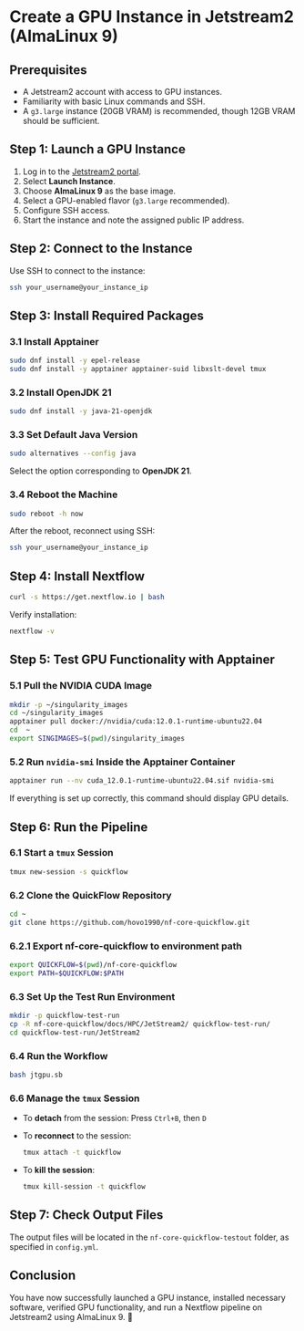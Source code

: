 # Create a GPU Instance in Jetstream2 (AlmaLinux 9)

## Prerequisites

- A Jetstream2 account with access to GPU instances.
- Familiarity with basic Linux commands and SSH.
- A `g3.large` instance (20GB VRAM) is recommended, though 12GB VRAM should be sufficient.

## Step 1: Launch a GPU Instance

1. Log in to the [Jetstream2 portal](https://use.jetstream-cloud.org/).
2. Select **Launch Instance**.
3. Choose **AlmaLinux 9** as the base image.
4. Select a GPU-enabled flavor (`g3.large` recommended).
5. Configure SSH access.
6. Start the instance and note the assigned public IP address.

## Step 2: Connect to the Instance

Use SSH to connect to the instance:

```bash
ssh your_username@your_instance_ip
```

## Step 3: Install Required Packages

### 3.1 Install Apptainer

```bash
sudo dnf install -y epel-release
sudo dnf install -y apptainer apptainer-suid libxslt-devel tmux
```

### 3.2 Install OpenJDK 21

```bash
sudo dnf install -y java-21-openjdk
```

### 3.3 Set Default Java Version

```bash
sudo alternatives --config java
```

Select the option corresponding to **OpenJDK 21**.

### 3.4 Reboot the Machine

```bash
sudo reboot -h now
```

After the reboot, reconnect using SSH:

```bash
ssh your_username@your_instance_ip
```

## Step 4: Install Nextflow

```bash
curl -s https://get.nextflow.io | bash
```

Verify installation:

```bash
nextflow -v
```

## Step 5: Test GPU Functionality with Apptainer

### 5.1 Pull the NVIDIA CUDA Image

```bash
mkdir -p ~/singularity_images
cd ~/singularity_images
apptainer pull docker://nvidia/cuda:12.0.1-runtime-ubuntu22.04
cd  ~
export SINGIMAGES=$(pwd)/singularity_images
```

### 5.2 Run `nvidia-smi` Inside the Apptainer Container

```bash
apptainer run --nv cuda_12.0.1-runtime-ubuntu22.04.sif nvidia-smi
```

If everything is set up correctly, this command should display GPU details.

## Step 6: Run the Pipeline

### 6.1 Start a `tmux` Session

```bash
tmux new-session -s quickflow
```

### 6.2 Clone the QuickFlow Repository

```bash
cd ~
git clone https://github.com/hovo1990/nf-core-quickflow.git
```

### 6.2.1 Export nf-core-quickflow to environment path


```bash
export QUICKFLOW=$(pwd)/nf-core-quickflow
export PATH=$QUICKFLOW:$PATH
```


### 6.3 Set Up the Test Run Environment

```bash
mkdir -p quickflow-test-run
cp -R nf-core-quickflow/docs/HPC/JetStream2/ quickflow-test-run/
cd quickflow-test-run/JetStream2
```



### 6.4 Run the Workflow

```bash
bash jtgpu.sb
```

### 6.6 Manage the `tmux` Session

- To **detach** from the session: Press `Ctrl+B`, then `D`
- To **reconnect** to the session:

  ```bash
  tmux attach -t quickflow
  ```

- To **kill the session**:

  ```bash
  tmux kill-session -t quickflow
  ```

## Step 7: Check Output Files

The output files will be located in the `nf-core-quickflow-testout` folder, as specified in `config.yml`.

## Conclusion

You have now successfully launched a GPU instance, installed necessary software, verified GPU functionality, and run a Nextflow pipeline on Jetstream2 using AlmaLinux 9. 🎉




